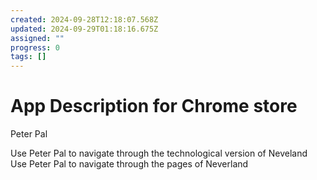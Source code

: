 ```yaml
---
created: 2024-09-28T12:18:07.568Z
updated: 2024-09-29T01:18:16.675Z
assigned: ""
progress: 0
tags: []
---
```


# App Description for Chrome store

Peter Pal 

Use Peter Pal to navigate through the technological version of Neveland 
Use Peter Pal to navigate through the pages of Neverland
